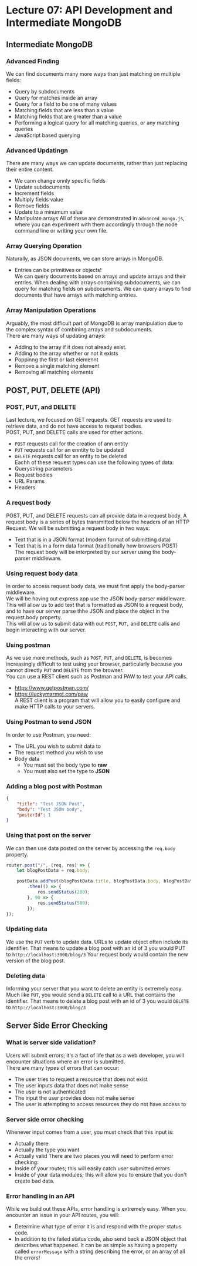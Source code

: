 # Lecture 07: API Development and Intermediate MongoDB

## Intermediate MongoDB

### Advanced Finding
We can find documents many more ways than just matching on multiple fields:
  + Query by subdocuments
  + Query for matches inside an array
  + Query for a field to be one of many values
  + Matching fields that are less than a value
  + Matching fields that are greater than a value
  + Performing a logical query for all matching queries, or any matching queries
  + JavaScript based querying

### Advanced Updatingn
There are many ways we can update documents, rather than just replacing their entire content. 
  + We cann change onnly specific fields 
  + Update subdocuments
  + Increment fields
  + Multiply fields value
  + Remove fields 
  + Update to a minumum value
  + Manipulate arrays 
All of these are demonstrated in `advanced_mongo.js`, where you can experiment with them accordingly through the node command line or writing your own file. 

### Array Querying Operation
Naturally, as JSON documents, we can store arrays in MongoDB.
  + Entries can be primitives or objects!  
We can query documents based on arrays and update arrays and their entries. When dealing with arrays containing subdocuments, we can query for matching fields on subdocuments. We can query arrays to find documents that have arrays with matching entries. 

### Array Manipulation Operations
Arguably, the most difficult part of MongoDB is array manipulation due to the complex syntax of combining arrays and subdocuments.  
There are many ways of updating arrays: 
  + Adding to the array if it does not already exist. 
  + Adding to the array whether or not it exists
  + Poppinng the first or last elemennt
  + Remove a single matching element
  + Removing all matching elements 


## POST, PUT, DELETE (API)
### POST, PUT, and DELETE
Last lecture, we focused on GET requests. GET requests are used to retrieve data, and do not have access to request bodies.  
POST, PUT, and DELETE calls are used for other actions. 
  + `POST` requests call for the creation of ann entity
  + `PUT` requests call for an enntity to be updated
  + `DELETE` requests call for an entity to be deleted  
Eachh of these request types can use the following types of data:
  + Querystring parameters
  + Request bodies
  + URL Params
  + Headers 

### A request body
POST, PUT, and DELETE requests can all provide data in a request body. A request body is a series of bytes transmitted below the headers of an HTTP Request. We will be submitting a request body in two ways: 
  + Text that is in a JSON format (modern format of submitting data)
  + Text that is in a form data format (traditionally how browsers POST)  
The request body will be interpreted by our server using the body-parser middleware. 

### Using request body data
In order to access request body data, we must first apply the body-parser middleware.  
We will be having out express app use the JSON body-parser middleware.  
This will allow us to add text that is formatted as JSON to a request body, and to have our server parse thhe JSON and place the object in the request.body property.  
This will allow us to submit data with out `POST`, `PUT,` and `DELETE` calls and begin interacting with our server. 

### Using postman
As we use more methods, such as `POST`, `PUT`, and `DELETE`, is becomes increasingly difficult to test using your browser, particularly because you cannot directly `PUT` and `DELETE` from the browser.  
You can use a REST client such as Postman and PAW to test your API calls. 
  + https://www.getpostman.com/
  + https://luckymarmot.com/paw  
A REST client is a program that will allow you to easily configure and make HTTP calls to your servers. 

### Using Postman to send JSON
In order to use Postman, you need: 
  + The URL you wish to submit data to 
  + The request method you wish to use
  + Body data
    + You must set the body type to __raw__
    + You must also set the type to __JSON__

### Adding a blog post with Postman
```json
{
    "title": "Test JSON Post",
    "body": "Test JSON body",
    "posterId": 1
}
```

### Using that post on the server 
We can then use data posted on the server by accessing the `req.body` property. 
```javascript
router.post("/", (req, res) => {
    let blogPostData = req.body;

    postData.addPost(blogPostData.title, blogPostData.body, blogPostData.posterId)
        .then(() => {
            res.sendStatus(200);
        }, 90 => {
            res.sendStatus(500);
        });
});
```

### Updating data
We use the `PUT` verb to update data. URLs to update object often include its identifier. That means to update a blog post with an id of 3 you would PUT to `http://localhost:3000/blog/3` Your request body would contain the new version of the blog post. 

### Deleting data
Informing your server that you want to delete an entity is extremely easy. Much like `PUT`, you would send a `DELETE` call to a URL that contains the identifier. That means to delete a blog post with an id of 3 you would `DELETE` to `http://localhost:3000/blog/3`

## Server Side Error Checking
### What is server side validation?
Users will submit errors; it's a fact of life that as a web developer, you will encounter situations where an error is submitted.  
There are many types of errors that can occur: 
  + The user tries to request a resource that does not exist
  + The user inputs data that does not make sense
  + The user is not authenticated
  + The input the user provides does not make sense 
  + The user is attempting to access resources they do not have access to 

### Server side error checking
Whenever input comes from a user, you must check that this input is: 
  + Actually there
  + Actually the type you want
  + Actually valid 
There are two places you will need to perform error checking: 
  + Inside of your routes; this will easily catch user submitted errors 
  + Inside of your data modules; this will allow you to ensure that you don't create bad data. 

### Error handling in an API
While we build out these APIs, error handling is extremely easy. When you encounter an issue in your API routes, you will:
  + Determine what type of error it is and respond with the proper status code. 
  + In addition to the failed status code, also send back a JSON object that describes what happened. It can be as simple as having a property called `errorMessage` with a string describing the error, or an array of all the errors!
  